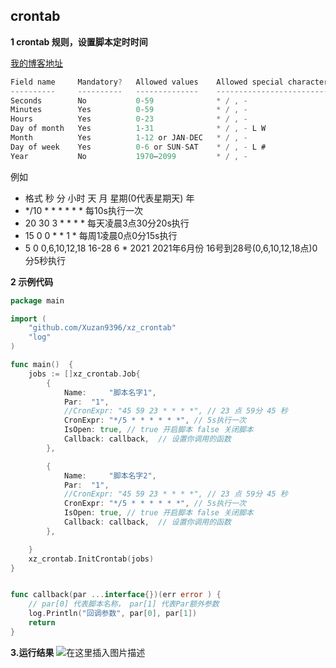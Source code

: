 ## crontab
**1 crontab 规则，设置脚本定时时间**

[我的博客地址](https://blog.csdn.net/qq_36517296/article/details/118692303)

```go
Field name     Mandatory?   Allowed values    Allowed special characters
----------     ----------   --------------    --------------------------
Seconds        No           0-59              * / , -
Minutes        Yes          0-59              * / , -
Hours          Yes          0-23              * / , -
Day of month   Yes          1-31              * / , - L W
Month          Yes          1-12 or JAN-DEC   * / , -
Day of week    Yes          0-6 or SUN-SAT    * / , - L #
Year           No           1970–2099         * / , -
```

例如
- 格式 秒 分 小时 天 月 星期(0代表星期天) 年
- */10 * * * * * *   每10s执行一次
- 20 30 3 * * * *  每天凌晨3点30分20s执行
- 15 0 0 * * 1 *   每周1凌晨0点0分15s执行
- 5 0 0,6,10,12,18 16-28 6 * 2021    2021年6月份 16号到28号(0,6,10,12,18点)0分5秒执行

**2 示例代码**

```go
package main

import (
	"github.com/Xuzan9396/xz_crontab"
	"log"
)

func main()  {
	jobs := []xz_crontab.Job{
		{
			Name:     "脚本名字1",
			Par:  "1",
			//CronExpr: "45 59 23 * * * *", // 23 点 59分 45 秒
			CronExpr: "*/5 * * * * * *", // 5s执行一次
			IsOpen: true, // true 开启脚本 false 关闭脚本
			Callback: callback,  // 设置你调用的函数
		},

		{
			Name:     "脚本名字2",
			Par:  "1",
			//CronExpr: "45 59 23 * * * *", // 23 点 59分 45 秒
			CronExpr: "*/5 * * * * * *", // 5s执行一次
			IsOpen: true, // true 开启脚本 false 关闭脚本
			Callback: callback,  // 设置你调用的函数
		},

	}
	xz_crontab.InitCrontab(jobs)
}


func callback(par ...interface{})(err error ) {
	// par[0] 代表脚本名称， par[1] 代表Par额外参数
	log.Println("回调参数", par[0], par[1])
	return
}
```

**3.运行结果**
![在这里插入图片描述](https://img-blog.csdnimg.cn/20210713093339409.png?x-oss-process=image/watermark,type_ZmFuZ3poZW5naGVpdGk,shadow_10,text_aHR0cHM6Ly9ibG9nLmNzZG4ubmV0L3FxXzM2NTE3Mjk2,size_16,color_FFFFFF,t_70)
